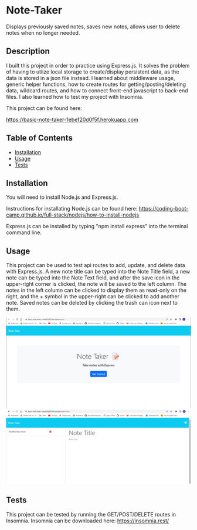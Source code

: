 # Note-Taker
Displays previously saved notes, saves new notes, allows user to delete notes when no longer needed.

## Description

I built this project in order to practice using Express.js. It solves the problem of having to utlize local storage to create/display persistent data, as the data is stored in a json file instead. I learned about middleware usage, generic helper functions, how to create routes for getting/posting/deleting data, wildcard routes, and how to connect front-end javascript to back-end files. I also learned how to test my project with Insomnia.

This project can be found here:

https://basic-note-taker-1ebef20d0f5f.herokuapp.com

## Table of Contents

- [Installation](#installation)
- [Usage](#usage)
- [Tests](#tests)

## Installation

You will need to install Node.js and Express.js. 

Instructions for installating Node.js can be found here: https://coding-boot-camp.github.io/full-stack/nodejs/how-to-install-nodejs 

Express.js can be installed by typing "npm install express" into the terminal command line.

## Usage

This project can be used to test api routes to add, update, and delete data with Express.js. A new note title can be typed into the Note Title field, a new note can be typed into the Note Text field, and after the save icon in the upper-right corner is clicked, the note will be saved to the left column. The notes in the left column can be clicked to display them as read-only on the right, and the + symbol in the upper-right can be clicked to add another note. Saved notes can be deleted by clicking the trash can icon next to them.

![alt text](assets/images/note-taker-home.png)
![alt text](assets/images/note-taker-notes.png)

## Tests

This project can be tested by running the GET/POST/DELETE routes in Insomnia. Insomnia can be downloaded here: https://insomnia.rest/
